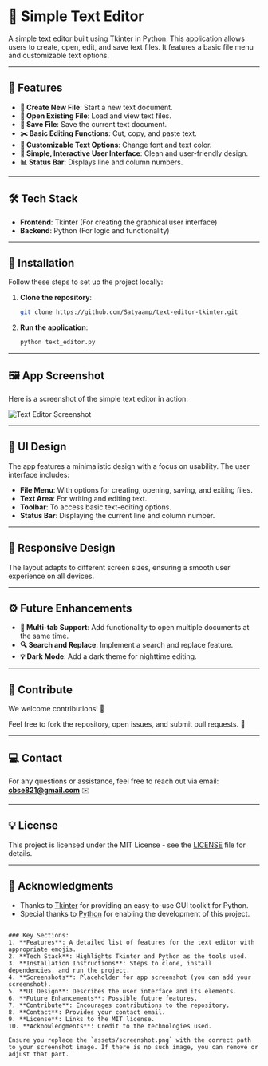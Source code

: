 # 📝 **Simple Text Editor** 

A simple text editor built using Tkinter in Python. This application allows users to create, open, edit, and save text files. It features a basic file menu and customizable text options.

---

## 🎯 **Features**
- **📄 Create New File**: Start a new text document.
- **📂 Open Existing File**: Load and view text files.
- **💾 Save File**: Save the current text document.
- **✂️ Basic Editing Functions**: Cut, copy, and paste text.
- **🎨 Customizable Text Options**: Change font and text color.
- **🌟 Simple, Interactive User Interface**: Clean and user-friendly design.
- **📊 Status Bar**: Displays line and column numbers.

---

## 🛠️ **Tech Stack**
- **Frontend**: Tkinter (For creating the graphical user interface)
- **Backend**: Python (For logic and functionality)

---

## 🔧 **Installation** 

Follow these steps to set up the project locally:

1. **Clone the repository**:
   ```bash
   git clone https://github.com/Satyaamp/text-editor-tkinter.git
   ```


2. **Run the application**:
   ```bash
   python text_editor.py
   ```

---

## 🖼️ **App Screenshot**

Here is a screenshot of the simple text editor in action:

![Text Editor Screenshot](assets/screenshot.png)

---

## 🎨 **UI Design**
The app features a minimalistic design with a focus on usability. The user interface includes:
- **File Menu**: With options for creating, opening, saving, and exiting files.
- **Text Area**: For writing and editing text.
- **Toolbar**: To access basic text-editing options.
- **Status Bar**: Displaying the current line and column number.

---

## 📱 **Responsive Design**

The layout adapts to different screen sizes, ensuring a smooth user experience on all devices.

---

## ⚙️ **Future Enhancements**
- **📝 Multi-tab Support**: Add functionality to open multiple documents at the same time.
- **🔍 Search and Replace**: Implement a search and replace feature.
- **💡 Dark Mode**: Add a dark theme for nighttime editing.

---

## 💬 **Contribute**
We welcome contributions! 🎉

Feel free to fork the repository, open issues, and submit pull requests. 🚀

---

## 💻 **Contact**
For any questions or assistance, feel free to reach out via email:  
**cbse821@gmail.com** ✉️

---

## 💡 **License**
This project is licensed under the MIT License - see the [LICENSE](LICENSE) file for details.

---

## 👥 **Acknowledgments**
- Thanks to [Tkinter](https://wiki.python.org/moin/TkInter) for providing an easy-to-use GUI toolkit for Python.
- Special thanks to [Python](https://www.python.org/) for enabling the development of this project.
```

### Key Sections:
1. **Features**: A detailed list of features for the text editor with appropriate emojis.
2. **Tech Stack**: Highlights Tkinter and Python as the tools used.
3. **Installation Instructions**: Steps to clone, install dependencies, and run the project.
4. **Screenshots**: Placeholder for app screenshot (you can add your screenshot).
5. **UI Design**: Describes the user interface and its elements.
6. **Future Enhancements**: Possible future features.
7. **Contribute**: Encourages contributions to the repository.
8. **Contact**: Provides your contact email.
9. **License**: Links to the MIT license.
10. **Acknowledgments**: Credit to the technologies used.

Ensure you replace the `assets/screenshot.png` with the correct path to your screenshot image. If there is no such image, you can remove or adjust that part.